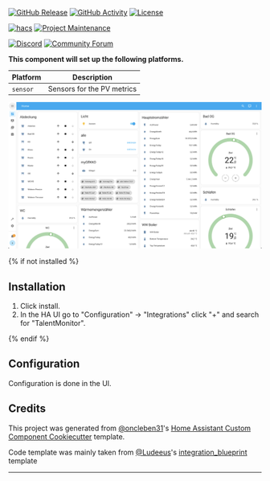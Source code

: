 [![GitHub Release][releases-shield]][releases]
[![GitHub Activity][commits-shield]][commits]
[![License][license-shield]][license]

[![hacs][hacsbadge]][hacs]
[![Project Maintenance][maintenance-shield]][user_profile]

[![Discord][discord-shield]][discord]
[![Community Forum][forum-shield]][forum]

**This component will set up the following platforms.**

| Platform       | Description                                                        |
| -------------- | ------------------------------------------------------------------ |
| `sensor`       | Sensors for the PV metrics                                         |

![Dashboard Screenshot][dashboard-screenshot]

{% if not installed %}

## Installation

1. Click install.
1. In the HA UI go to "Configuration" -> "Integrations" click "+" and search for "TalentMonitor".

{% endif %}

## Configuration

Configuration is done in the UI.

## Credits

This project was generated from [@oncleben31](https://github.com/oncleben31)'s [Home Assistant Custom Component Cookiecutter](https://github.com/oncleben31/cookiecutter-homeassistant-custom-component) template.

Code template was mainly taken from [@Ludeeus](https://github.com/ludeeus)'s [integration_blueprint][integration_blueprint] template

---

[integration_blueprint]: https://github.com/custom-components/integration_blueprint
[commits-shield]: https://img.shields.io/github/commit-activity/y/stephanu/ha-talent-monitor.svg?style=for-the-badge
[commits]: https://github.com/stephanu/ha-talent-monitor/commits/main
[hacs]: https://hacs.xyz
[hacsbadge]: https://img.shields.io/badge/HACS-Custom-orange.svg?style=for-the-badge
[dashboard-screenshot]: DashboardScreenshot.png
[discord]: https://discord.gg/Qa5fW2R
[discord-shield]: https://img.shields.io/discord/330944238910963714.svg?style=for-the-badge
[forum-shield]: https://img.shields.io/badge/community-forum-brightgreen.svg?style=for-the-badge
[forum]: https://community.home-assistant.io/
[license]: https://github.com/stephanu/ha-talent-monitor/blob/main/LICENSE
[license-shield]: https://img.shields.io/github/license/stephanu/ha-talent-monitor.svg?style=for-the-badge
[maintenance-shield]: https://img.shields.io/badge/maintainer-%40stephanu-blue.svg?style=for-the-badge
[releases-shield]: https://img.shields.io/github/release/stephanu/ha-talent-monitor.svg?style=for-the-badge
[releases]: https://github.com/stephanu/ha-talent-monitor/releases
[user_profile]: https://github.com/stephanu
